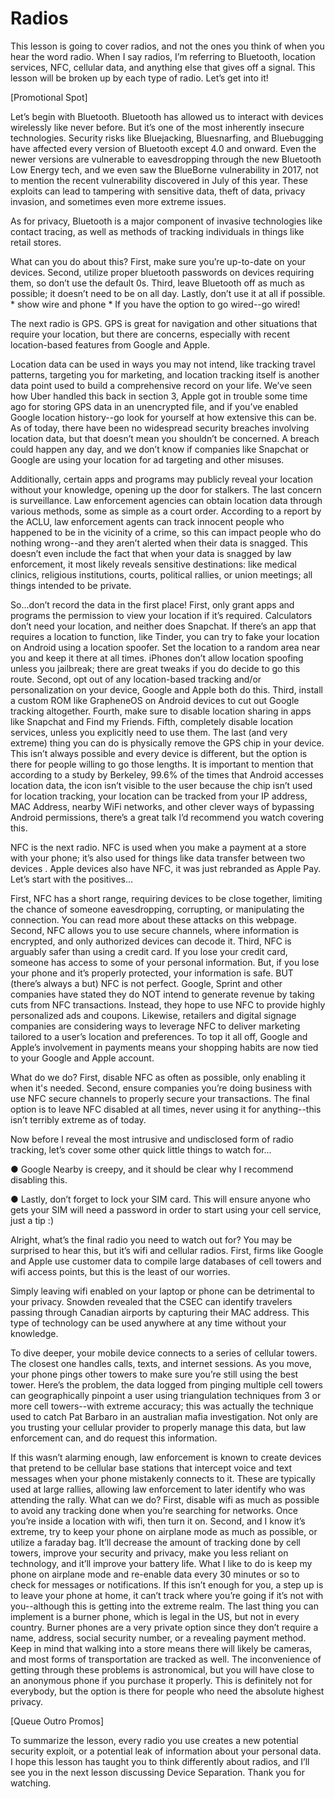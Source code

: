 # Radios

This lesson is going to cover radios, and not the ones you think of when you hear
the word radio. When I say radios, I’m referring to Bluetooth, location services,
NFC, cellular data, and anything else that gives off a signal. This lesson will be
broken up by each type of radio. Let’s get into it!

[Promotional Spot]

Let’s begin with Bluetooth. Bluetooth has allowed us to interact with devices
wirelessly like never before. But it’s one of the most inherently insecure
technologies. Security risks like Bluejacking, Bluesnarfing, and Bluebugging have
affected every version of Bluetooth except 4.0 and onward. Even the newer
versions are vulnerable to eavesdropping through the new Bluetooth Low Energy
tech, and we even saw the BlueBorne vulnerability in 2017, not to mention the
recent vulnerability discovered in July of this year. These exploits can lead to
tampering with sensitive data, theft of data, privacy invasion, and sometimes
even more extreme issues.

As for privacy, Bluetooth is a major component of invasive technologies like
contact tracing, as well as methods of tracking individuals in things like retail
stores.

What can you do about this? First, make sure you’re up-to-date on your devices.
Second, utilize proper bluetooth passwords on devices requiring them, so don’t
use the default 0s. Third, leave Bluetooth off as much as possible; it doesn’t need
to be on all day. Lastly, don’t use it at all if possible. \* show wire and phone \* If you
have the option to go wired--go wired!

The next radio is GPS. GPS is great for navigation and other situations that
require your location, but there are concerns, especially with recent
location-based features from Google and Apple.

Location data can be used in ways you may not intend, like tracking travel
patterns, targeting you for marketing, and location tracking itself is another data
point used to build a comprehensive record on your life. We’ve seen how Uber
handled this back in section 3, Apple got in trouble some time ago for storing
GPS data in an unencrypted file, and if you’ve enabled Google location
history--go look for yourself at how extensive this can be. As of today, there have
been no widespread security breaches involving location data, but that doesn’t
mean you shouldn’t be concerned. A breach could happen any day, and we don’t
know if companies like Snapchat or Google are using your location for ad
targeting and other misuses.

Additionally, certain apps and programs may publicly reveal your location
without your knowledge, opening up the door for stalkers. The last concern is
surveillance. Law enforcement agencies can obtain location data through
various methods, some as simple as a court order. According to a report by the
ACLU, law enforcement agents can track innocent people who happened to be in
the vicinity of a crime, so this can impact people who do nothing wrong--and they
aren’t alerted when their data is snagged. This doesn’t even include the fact that
when your data is snagged by law enforcement, it most likely reveals sensitive
destinations: like medical clinics, religious institutions, courts, political rallies, or
union meetings; all things intended to be private.

So...don’t record the data in the first place! First, only grant apps and programs
the permission to view your location if it’s required. Calculators don’t need your
location, and neither does Snapchat. If there’s an app that requires a location to
function, like Tinder, you can try to fake your location on Android using a
location spoofer. Set the location to a random area near you and keep it there at
all times. iPhones don’t allow location spoofing unless you jailbreak; there are
great tweaks if you do decide to go this route. Second, opt out of any
location-based tracking and/or personalization on your device, Google and
Apple both do this. Third, install a custom ROM like GrapheneOS on Android
devices to cut out Google tracking altogether. Fourth, make sure to disable
location sharing in apps like Snapchat and Find my Friends. Fifth, completely
disable location services, unless you explicitly need to use them. The last (and
very extreme) thing you can do is physically remove the GPS chip in your device.
This isn’t always possible and every device is different, but the option is there for
people willing to go those lengths. It is important to mention that according to a
study by Berkeley, 99.6% of the times that Android accesses location data, the
icon isn’t visible to the user because the chip isn’t used for location tracking, your
location can be tracked from your IP address, MAC Address, nearby WiFi
networks, and other clever ways of bypassing Android permissions, there’s a
great talk I’d recommend you watch covering this.

NFC is the next radio. NFC is used when you make a payment at a store with your
phone; it’s also used for things like data transfer between two devices . Apple
devices also have NFC, it was just rebranded as Apple Pay. Let’s start with the
positives…

First, NFC has a short range, requiring devices to be close together, limiting the
chance of someone eavesdropping, corrupting, or manipulating the connection.
You can read more about these attacks on this webpage. Second, NFC allows you
to use secure channels, where information is encrypted, and only authorized
devices can decode it. Third, NFC is arguably safer than using a credit card. If
you lose your credit card, someone has access to some of your personal
information. But, if you lose your phone and it’s properly protected, your
information is safe. BUT (there’s always a but) NFC is not perfect.
Google, Sprint and other companies have stated they do NOT intend to generate
revenue by taking cuts from NFC transactions. Instead, they hope to use NFC to
provide highly personalized ads and coupons. Likewise, retailers and digital
signage companies are considering ways to leverage NFC to deliver marketing
tailored to a user’s location and preferences. To top it all off, Google and Apple’s
involvement in payments means your shopping habits are now tied to your
Google and Apple account.

What do we do? First, disable NFC as often as possible, only enabling it when it's
needed. Second, ensure companies you’re doing business with use NFC secure
channels to properly secure your transactions. The final option is to leave NFC
disabled at all times, never using it for anything--this isn’t terribly extreme as of
today.

Now before I reveal the most intrusive and undisclosed form of radio tracking,
let’s cover some other quick little things to watch for...

● Google Nearby is creepy, and it should be clear why I recommend disabling
this.

● Lastly, don’t forget to lock your SIM card. This will ensure anyone who gets
your SIM will need a password in order to start using your cell service, just
a tip :)

Alright, what’s the final radio you need to watch out for? You may be surprised to
hear this, but it’s wifi and cellular radios. First, firms like Google and Apple use
customer data to compile large databases of cell towers and wifi access points,
but this is the least of our worries.

Simply leaving wifi enabled on your laptop or phone can be detrimental to your
privacy. Snowden revealed that the CSEC can identify travelers passing through
Canadian airports by capturing their MAC address. This type of technology can
be used anywhere at any time without your knowledge.

To dive deeper, your mobile device connects to a series of cellular towers. The
closest one handles calls, texts, and internet sessions. As you move, your phone
pings other towers to make sure you’re still using the best tower. Here’s the
problem, the data logged from pinging multiple cell towers can geographically
pinpoint a user using triangulation techniques from 3 or more cell towers--with
extreme accuracy; this was actually the technique used to catch Pat Barbaro in
an australian mafia investigation. Not only are you trusting your cellular provider
to properly manage this data, but law enforcement can, and do request this
information.

If this wasn’t alarming enough, law enforcement is known to create devices that
pretend to be cellular base stations that intercept voice and text messages when
your phone mistakenly connects to it. These are typically used at large rallies,
allowing law enforcement to later identify who was attending the rally.
What can we do? First, disable wifi as much as possible to avoid any tracking
done when you’re searching for networks. Once you’re inside a location with wifi,
then turn it on. Second, and I know it’s extreme, try to keep your phone on
airplane mode as much as possible, or utilize a faraday bag. It’ll decrease the
amount of tracking done by cell towers, improve your security and privacy, make
you less reliant on technology, and it’ll improve your battery life. What I like to do
is keep my phone on airplane mode and re-enable data every 30 minutes or so to
check for messages or notifications. If this isn’t enough for you, a step up is to
leave your phone at home, it can’t track where you’re going if it’s not with
you--although this is getting into the extreme realm. The last thing you can
implement is a burner phone, which is legal in the US, but not in every country.
Burner phones are a very private option since they don’t require a name,
address, social security number, or a revealing payment method. Keep in mind
that walking into a store means there will likely be cameras, and most forms of
transportation are tracked as well. The inconvenience of getting through these
problems is astronomical, but you will have close to an anonymous phone if you
purchase it properly. This is definitely not for everybody, but the option is there
for people who need the absolute highest privacy.

[Queue Outro Promos]

To summarize the lesson, every radio you use creates a new potential security
exploit, or a potential leak of information about your personal data. I hope this
lesson has taught you to think differently about radios, and I’ll see you in the next
lesson discussing Device Separation. Thank you for watching.